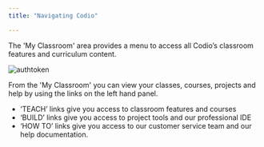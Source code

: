 ```yaml
---
title: "Navigating Codio"

---
```


The 'My Classroom' area provides a menu to access all Codio’s classroom features and curriculum content.

<img alt="authtoken" src="/img/docs/class_administration/navigatingcodio/myclassroom.png" class="simple"/>

From the 'My Classroom' you can view your classes, courses, projects and help by using the links on the left hand panel.

- ‘TEACH’ links give you access to classroom features and courses
- ‘BUILD’ links give you access to project tools and our professional IDE
- ‘HOW TO’ links give you access to our customer service team and our help documentation. 
